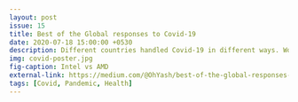 ```yaml
---
layout: post
issue: 15
title: Best of the Global responses to Covid-19
date: 2020-07-18 15:00:00 +0530
description: Different countries handled Covid-19 in different ways. Worked for some, you know about the rest. We look at the examples of smart leadership that managed to keep the numbers low.
img: covid-poster.jpg
fig-caption: Intel vs AMD
external-link: https://medium.com/@OhYash/best-of-the-global-responses-to-covid-19-8c69b6764f8e
tags: [Covid, Pandemic, Health]
---
```


